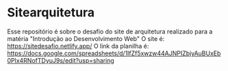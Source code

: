 # Sitearquitetura
Esse repositório é sobre o desafio do site de arquitetura realizado para a matéria "Introdução ao Desenvolvimento Web"
O site é: https://sitedesafio.netlify.app/
O link da planilha é: https://docs.google.com/spreadsheets/d/1lfZf5xwzw44AJNPIZbjyAuBUxEb0Plx4RNofTDyuJ9s/edit?usp=sharing 
